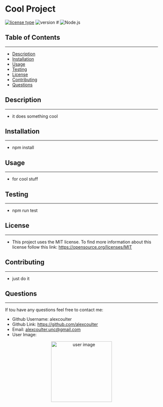 # Cool Project 
[![license type](https://img.shields.io/badge/License-MIT-yellow)](#License) 	 ![version #](https://img.shields.io/badge/Version-1.0-blue) 	 ![Node.js](https://img.shields.io/badge/Built_with-Node.js-green) 
## Table of Contents  
***
* [Description](#Description)
* [Installation](#Installation)
* [Usage](#Usage)
* [Testing](#Testing)
* [License](#License)
* [Contributing](#Contributing)
* [Questions](#Questions)
## Description  
***
  * it does something cool 
 
## Installation  
***
  * npm install 
 
## Usage  
***
  * for cool stuff 
 
## Testing  
***
  * npm run test 
 
## License  
***
  * This project uses the MIT license.  To find more information about this license follow this link: https://opensource.org/licenses/MIT 
 
## Contributing  
***
  * just do it 
 
## Questions  
***
  If tou have any questions feel free to contact me: 

  * Github Username: alexcoulter 
 * Github Link: https://github.com/alexcoulter 
 * Email: alexcoulter.unc@gmail.com  
* User Image: 
 
<div align="center"><img  alt="user image" src= "https://avatars2.githubusercontent.com/u/19214549?v=4" width="200px" /></div>